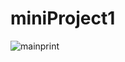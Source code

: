 # miniProject1

![mainprint](https://github.com/KDH94/miniProject1/assets/28282851/2f605ed5-0d79-4374-b55f-df37f87202c5)
